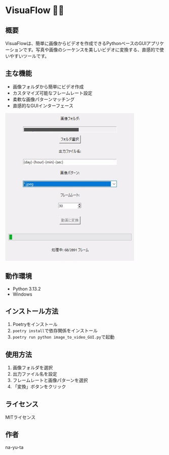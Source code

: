 # VisuaFlow 🎥✨

## 概要
VisuaFlowは、簡単に画像からビデオを作成できるPythonベースのGUIアプリケーションです。写真や画像のシーケンスを美しいビデオに変換する、直感的で使いやすいツールです。

## 主な機能
- 画像フォルダから簡単にビデオ作成
- カスタマイズ可能なフレームレート設定
- 柔軟な画像パターンマッチング
- 直感的なGUIインターフェース

![sample_img](./sample.jpg)

## 動作環境
- Python 3.13.2
- Windows

## インストール方法
1. Poetryをインストール
2. `poetry install`で依存関係をインストール
3. `poetry run python image_to_video_GUI.py`で起動

## 使用方法
1. 画像フォルダを選択
2. 出力ファイル名を設定
3. フレームレートと画像パターンを選択
4. 「変換」ボタンをクリック

## ライセンス
MITライセンス

## 作者
na-yu-ta
